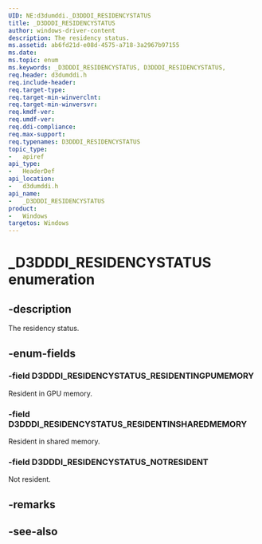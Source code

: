 ```yaml
---
UID: NE:d3dumddi._D3DDDI_RESIDENCYSTATUS
title: _D3DDDI_RESIDENCYSTATUS
author: windows-driver-content
description: The residency status.
ms.assetid: ab6fd21d-e08d-4575-a718-3a2967b97155
ms.date: 
ms.topic: enum
ms.keywords: _D3DDDI_RESIDENCYSTATUS, D3DDDI_RESIDENCYSTATUS, 
req.header: d3dumddi.h
req.include-header:
req.target-type:
req.target-min-winverclnt:
req.target-min-winversvr:
req.kmdf-ver:
req.umdf-ver:
req.ddi-compliance:
req.max-support:
req.typenames: D3DDDI_RESIDENCYSTATUS
topic_type: 
-	apiref
api_type: 
-	HeaderDef
api_location: 
-	d3dumddi.h
api_name: 
-	_D3DDDI_RESIDENCYSTATUS
product:
-	Windows
targetos: Windows
---
```


# _D3DDDI_RESIDENCYSTATUS enumeration

## -description

The residency status.

## -enum-fields

### -field D3DDDI_RESIDENCYSTATUS_RESIDENTINGPUMEMORY 

Resident in GPU memory.

### -field D3DDDI_RESIDENCYSTATUS_RESIDENTINSHAREDMEMORY 

Resident in shared memory.

### -field D3DDDI_RESIDENCYSTATUS_NOTRESIDENT 

Not resident.

## -remarks

## -see-also
